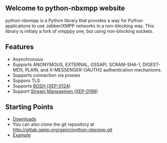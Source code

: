 ## Welcome to python-nbxmpp website

python-nbxmpp is a Python library that provides a way for Python applications to use Jabber/XMPP networks in a non-blocking way. This library is initialy a fork of xmpppy one, but using non-blocking sockets.

## Features

 * Asynchronous
 * Supports ANONYMOUS, EXTERNAL, GSSAPI, SCRAM-SHA-1, DIGEST-MD5, PLAIN, and X-MESSENGER-OAUTH2 authentication mechanisms.
 * Supports connection via proxies
 * Suppors TLS
 * Supports [BOSH (XEP-0124)](https://xmpp.org/extensions/xep-0124.html)
 * Support [Stream Managemen (XEP-0198)](https://xmpp.org/extensions/xep-0198.html)

## Starting Points

 * [Downloads](../tags)
 * You can also clone the git repository at http://gitlab.gajim.org/gajim/python-nbxmpp.git
 * [Example](../tree/master/doc/examples)